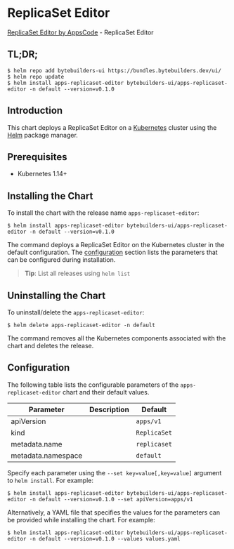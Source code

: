 # ReplicaSet Editor

[ReplicaSet Editor by AppsCode](https://byte.builders) - ReplicaSet Editor

## TL;DR;

```console
$ helm repo add bytebuilders-ui https://bundles.bytebuilders.dev/ui/
$ helm repo update
$ helm install apps-replicaset-editor bytebuilders-ui/apps-replicaset-editor -n default --version=v0.1.0
```

## Introduction

This chart deploys a ReplicaSet Editor on a [Kubernetes](http://kubernetes.io) cluster using the [Helm](https://helm.sh) package manager.

## Prerequisites

- Kubernetes 1.14+

## Installing the Chart

To install the chart with the release name `apps-replicaset-editor`:

```console
$ helm install apps-replicaset-editor bytebuilders-ui/apps-replicaset-editor -n default --version=v0.1.0
```

The command deploys a ReplicaSet Editor on the Kubernetes cluster in the default configuration. The [configuration](#configuration) section lists the parameters that can be configured during installation.

> **Tip**: List all releases using `helm list`

## Uninstalling the Chart

To uninstall/delete the `apps-replicaset-editor`:

```console
$ helm delete apps-replicaset-editor -n default
```

The command removes all the Kubernetes components associated with the chart and deletes the release.

## Configuration

The following table lists the configurable parameters of the `apps-replicaset-editor` chart and their default values.

|     Parameter      | Description |   Default    |
|--------------------|-------------|--------------|
| apiVersion         |             | `apps/v1`    |
| kind               |             | `ReplicaSet` |
| metadata.name      |             | `replicaset` |
| metadata.namespace |             | `default`    |


Specify each parameter using the `--set key=value[,key=value]` argument to `helm install`. For example:

```console
$ helm install apps-replicaset-editor bytebuilders-ui/apps-replicaset-editor -n default --version=v0.1.0 --set apiVersion=apps/v1
```

Alternatively, a YAML file that specifies the values for the parameters can be provided while
installing the chart. For example:

```console
$ helm install apps-replicaset-editor bytebuilders-ui/apps-replicaset-editor -n default --version=v0.1.0 --values values.yaml
```

